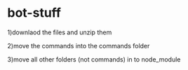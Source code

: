 # bot-stuff

1)downlaod the files and unzip them

2)move the commands into the commands folder

3)move all other folders (not commands) in to node_module
